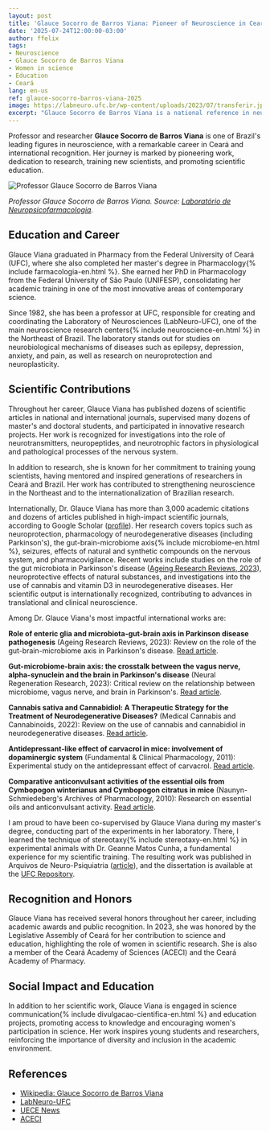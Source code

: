 ```yaml
---
layout: post
title: 'Glauce Socorro de Barros Viana: Pioneer of Neuroscience in Ceará'
date: '2025-07-24T12:00:00-03:00'
author: ffelix
tags:
- Neuroscience
- Glauce Socorro de Barros Viana
- Women in science
- Education
- Ceará
lang: en-us
ref: glauce-socorro-barros-viana-2025
image: https://labneuro.ufc.br/wp-content/uploads/2023/07/transferir.jpg
excerpt: "Glauce Socorro de Barros Viana is a national reference in neuroscience, education, and research, being a pioneer in Ceará and an inspiration for women in science. Discover her journey, achievements, and impact on researcher training."
---
```


Professor and researcher **Glauce Socorro de Barros Viana** is one of Brazil's leading figures in neuroscience, with a remarkable career in Ceará and international recognition. Her journey is marked by pioneering work, dedication to research, training new scientists, and promoting scientific education.

<!--more-->

![Professor Glauce Socorro de Barros Viana](https://labneuro.ufc.br/wp-content/uploads/2023/07/transferir.jpg)

_Professor Glauce Socorro de Barros Viana. Source: [Laboratório de Neuropsicofarmacologia](https://labneuro.ufc.br/pt/dra-glauce-viana/)._ 

## Education and Career

Glauce Viana graduated in Pharmacy from the Federal University of Ceará (UFC), where she also completed her master's degree in Pharmacology{% include farmacologia-en.html %}. She earned her PhD in Pharmacology from the Federal University of São Paulo (UNIFESP), consolidating her academic training in one of the most innovative areas of contemporary science.

Since 1982, she has been a professor at UFC, responsible for creating and coordinating the Laboratory of Neurosciences (LabNeuro-UFC), one of the main neuroscience research centers{% include neuroscience-en.html %} in the Northeast of Brazil. The laboratory stands out for studies on neurobiological mechanisms of diseases such as epilepsy, depression, anxiety, and pain, as well as research on neuroprotection and neuroplasticity.

## Scientific Contributions

Throughout her career, Glauce Viana has published dozens of scientific articles in national and international journals, supervised many dozens of master's and doctoral students, and participated in innovative research projects. Her work is recognized for investigations into the role of neurotransmitters, neuropeptides, and neurotrophic factors in physiological and pathological processes of the nervous system.

In addition to research, she is known for her commitment to training young scientists, having mentored and inspired generations of researchers in Ceará and Brazil. Her work has contributed to strengthening neuroscience in the Northeast and to the internationalization of Brazilian research.

Internationally, Dr. Glauce Viana has more than 3,000 academic citations and dozens of articles published in high-impact scientific journals, according to Google Scholar ([profile](https://scholar.google.com/citations?user=3nGfmtUAAAAJ&hl=en)). Her research covers topics such as neuroprotection, pharmacology of neurodegenerative diseases (including Parkinson's), the gut-brain-microbiome axis{% include microbiome-en.html %}, seizures, effects of natural and synthetic compounds on the nervous system, and pharmacovigilance. Recent works include studies on the role of the gut microbiota in Parkinson's disease ([Ageing Research Reviews, 2023](https://pubmed.ncbi.nlm.nih.gov/36455790/)), neuroprotective effects of natural substances, and investigations into the use of cannabis and vitamin D3 in neurodegenerative diseases. Her scientific output is internationally recognized, contributing to advances in translational and clinical neuroscience.

Among Dr. Glauce Viana's most impactful international works are:

**Role of enteric glia and microbiota-gut-brain axis in Parkinson disease pathogenesis** (Ageing Research Reviews, 2023): Review on the role of the gut-brain-microbiome axis in Parkinson's disease. [Read article](https://pubmed.ncbi.nlm.nih.gov/36455790/).

**Gut-microbiome-brain axis: the crosstalk between the vagus nerve, alpha-synuclein and the brain in Parkinson's disease** (Neural Regeneration Research, 2023): Critical review on the relationship between microbiome, vagus nerve, and brain in Parkinson's. [Read article](https://pubmed.ncbi.nlm.nih.gov/37449597/).

**Cannabis sativa and Cannabidiol: A Therapeutic Strategy for the Treatment of Neurodegenerative Diseases?** (Medical Cannabis and Cannabinoids, 2022): Review on the use of cannabis and cannabidiol in neurodegenerative diseases. [Read article](https://pubmed.ncbi.nlm.nih.gov/36467781/).

**Antidepressant‐like effect of carvacrol in mice: involvement of dopaminergic system** (Fundamental & Clinical Pharmacology, 2011): Experimental study on the antidepressant effect of carvacrol. [Read article](https://onlinelibrary.wiley.com/doi/abs/10.1111/j.1472-8206.2010.00850.x).

**Comparative anticonvulsant activities of the essential oils from Cymbopogon winterianus and Cymbopogon citratus in mice** (Naunyn-Schmiedeberg's Archives of Pharmacology, 2010): Research on essential oils and anticonvulsant activity. [Read article](https://link.springer.com/article/10.1007/S00210-010-0494-9).

I am proud to have been co-supervised by Glauce Viana during my master's degree, conducting part of the experiments in her laboratory. There, I learned the technique of stereotaxy{% include stereotaxy-en.html %} in experimental animals with Dr. Geanne Matos Cunha, a fundamental experience for my scientific training. The resulting work was published in Arquivos de Neuro-Psiquiatria ([article](https://www.scielo.br/j/anp/a/htnPkB8snm5JMMhRNSGkvrd/?lang=en)), and the dissertation is available at the [UFC Repository](https://repositorio.ufc.br/handle/riufc/2360).

## Recognition and Honors

Glauce Viana has received several honors throughout her career, including academic awards and public recognition. In 2023, she was honored by the Legislative Assembly of Ceará for her contribution to science and education, highlighting the role of women in scientific research. She is also a member of the Ceará Academy of Sciences (ACECI) and the Ceará Academy of Pharmacy.

## Social Impact and Education

In addition to her scientific work, Glauce Viana is engaged in science communication{% include divulgacao-cientifica-en.html %} and education projects, promoting access to knowledge and encouraging women's participation in science. Her work inspires young students and researchers, reinforcing the importance of diversity and inclusion in the academic environment.

## References

- [Wikipedia: Glauce Socorro de Barros Viana](https://pt.wikipedia.org/wiki/Glauce_Socorro_de_Barros_Viana)
- [LabNeuro-UFC](https://labneuro.ufc.br/pt/dra-glauce-viana/)
- [UECE News](https://www.uece.br/noticias/professoras-da-uece-sao-homenageadas-na-assembleia-legislativa-do-ceara/)
- [ACECI](https://www.aceci.com.br/2020/03/16/glauce-socorro-barros-viana/)
